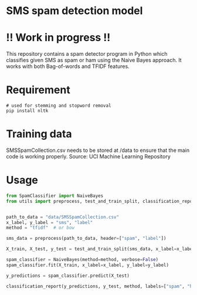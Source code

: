 # SMS spam detection model

# !! Work in progress !!

This repository contains a spam detector program in Python which classifies given SMS as spam or ham using the Naive Bayes approach.
It works with both Bag-of-words and TFIDF features.

# Requirement

```shell
# used for stemming and stopword removal
pip install nltk
```

# Training data 
SMSSpamCollection.csv needs to be stored at /data to ensure that the main code is working properly.
Source: UCI Machine Learning Repository
# Usage 

```python
from SpamClassifier import NaiveBayes
from utils import preprocess, test_and_train_split, classification_report


path_to_data = "data/SMSSpamCollection.csv"
x_label, y_label = "sms", "label"
method = "tfidf"  # or bow

sms_data = preprocess(path_to_data, header=["spam", "label"])

X_train, X_test, y_test = test_and_train_split(sms_data, x_label=x_label, y_label=y_label)

spam_classifier = NaiveBayes(method=method, verbose=False)
spam_classifier.fit(X_train, x_label=x_label, y_label=y_label)

y_predictions = spam_classifier.predict(X_test)

classification_report(y_predictions, y_test, method, labels=["spam", "ham"], verbose=True)
```